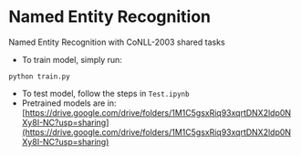 # Named Entity Recognition
Named Entity Recognition with CoNLL-2003 shared tasks
- To train model, simply run:
```
python train.py
```
- To test model, follow the steps in `Test.ipynb`
- Pretrained models are in: [https://drive.google.com/drive/folders/1M1C5gsxRiq93xqrtDNX2ldp0NXy8I-NC?usp=sharing](https://drive.google.com/drive/folders/1M1C5gsxRiq93xqrtDNX2ldp0NXy8I-NC?usp=sharing)